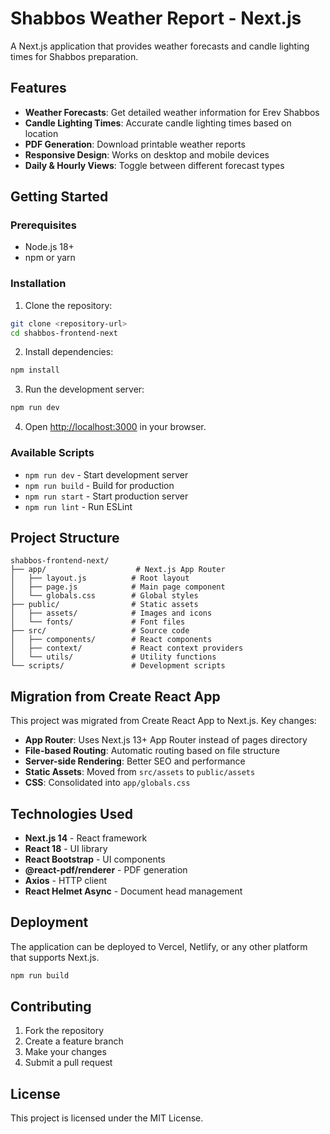 # Shabbos Weather Report - Next.js

A Next.js application that provides weather forecasts and candle lighting times for Shabbos preparation.

## Features

- **Weather Forecasts**: Get detailed weather information for Erev Shabbos
- **Candle Lighting Times**: Accurate candle lighting times based on location
- **PDF Generation**: Download printable weather reports
- **Responsive Design**: Works on desktop and mobile devices
- **Daily & Hourly Views**: Toggle between different forecast types

## Getting Started

### Prerequisites

- Node.js 18+ 
- npm or yarn

### Installation

1. Clone the repository:
```bash
git clone <repository-url>
cd shabbos-frontend-next
```

2. Install dependencies:
```bash
npm install
```

3. Run the development server:
```bash
npm run dev
```

4. Open [http://localhost:3000](http://localhost:3000) in your browser.

### Available Scripts

- `npm run dev` - Start development server
- `npm run build` - Build for production
- `npm run start` - Start production server
- `npm run lint` - Run ESLint

## Project Structure

```
shabbos-frontend-next/
├── app/                    # Next.js App Router
│   ├── layout.js          # Root layout
│   ├── page.js            # Main page component
│   └── globals.css        # Global styles
├── public/                # Static assets
│   ├── assets/            # Images and icons
│   └── fonts/             # Font files
├── src/                   # Source code
│   ├── components/        # React components
│   ├── context/           # React context providers
│   └── utils/             # Utility functions
└── scripts/               # Development scripts
```

## Migration from Create React App

This project was migrated from Create React App to Next.js. Key changes:

- **App Router**: Uses Next.js 13+ App Router instead of pages directory
- **File-based Routing**: Automatic routing based on file structure
- **Server-side Rendering**: Better SEO and performance
- **Static Assets**: Moved from `src/assets` to `public/assets`
- **CSS**: Consolidated into `app/globals.css`

## Technologies Used

- **Next.js 14** - React framework
- **React 18** - UI library
- **React Bootstrap** - UI components
- **@react-pdf/renderer** - PDF generation
- **Axios** - HTTP client
- **React Helmet Async** - Document head management

## Deployment

The application can be deployed to Vercel, Netlify, or any other platform that supports Next.js.

```bash
npm run build
```

## Contributing

1. Fork the repository
2. Create a feature branch
3. Make your changes
4. Submit a pull request

## License

This project is licensed under the MIT License.
